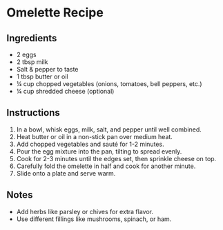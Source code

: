 # Omelette Recipe  

## Ingredients  
- 2 eggs  
- 2 tbsp milk  
- Salt & pepper to taste  
- 1 tbsp butter or oil  
- ¼ cup chopped vegetables (onions, tomatoes, bell peppers, etc.)  
- ¼ cup shredded cheese (optional)  

## Instructions  
1. In a bowl, whisk eggs, milk, salt, and pepper until well combined.  
2. Heat butter or oil in a non-stick pan over medium heat.  
3. Add chopped vegetables and sauté for 1-2 minutes.  
4. Pour the egg mixture into the pan, tilting to spread evenly.  
5. Cook for 2-3 minutes until the edges set, then sprinkle cheese on top.  
6. Carefully fold the omelette in half and cook for another minute.  
7. Slide onto a plate and serve warm.  

## Notes  
- Add herbs like parsley or chives for extra flavor.  
- Use different fillings like mushrooms, spinach, or ham.  
